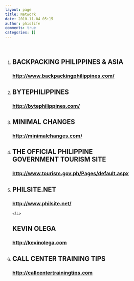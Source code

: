 ```yaml
---
layout: page
title: Network
date: 2010-11-04 05:15
author: phislife
comments: true
categories: []
---
```

&nbsp;
<ol>
	<li>
<h2><strong>BACKPACKING PHILIPPINES &amp; ASIA</strong></h2>
<h3><a href="http://www.backpackingphilippines.com/">http://www.backpackingphilippines.com/</a></h3>
</li>
	<li>
<h2><strong>BYTEPHILIPPINES </strong></h2>
<h3><strong> </strong><a href="http://bytephilippines.com/">http://bytephilippines.com/</a></h3>
</li>
	<li>
<h2><strong>MINIMAL CHANGES</strong></h2>
<h3><a href="http://minimalchanges.com/">http://minimalchanges.com/</a></h3>
</li>
	<li>
<h2><strong>THE OFFICIAL PHILIPPINE GOVERNMENT TOURISM SITE</strong></h2>
<h3><strong> </strong> <a href="http://www.tourism.gov.ph/Pages/default.aspx">http://www.tourism.gov.ph/Pages/default.aspx</a></h3>
</li>
	<li>
<h2><strong>PHILSITE.NET</strong></h2>
<h3><strong></strong> <a href="http://www.philsite.net/">http://www.philsite.net/</a></h3>
</li>

	<li>
<h2><strong>KEVIN OLEGA</strong></h2>
<h3><strong> </strong> <a href="http://kevinolega.com">http://kevinolega.com</a></h3>
</li>
	<li>
<h2><strong>CALL CENTER TRAINING TIPS</strong></h2>
<h3><strong> </strong> <a href="http://callcentertrainigtips.com">http://callcentertrainingtips.com</a></h3>
</li>
</ol>
&nbsp;
